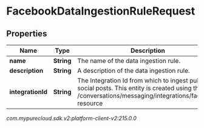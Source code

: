 # FacebookDataIngestionRuleRequest


## Properties

| Name | Type | Description | Notes |
| ------------ | ------------- | ------------- | ------------- |
| **name** | **String** | The name of the data ingestion rule. |  |
| **description** | **String** | A description of the data ingestion rule. |  [optional] |
| **integrationId** | **String** | The Integration Id from which to ingest public social posts. This entity is created using the /conversations/messaging/integrations/facebook resource |  |




_com.mypurecloud.sdk.v2:platform-client-v2:215.0.0_
